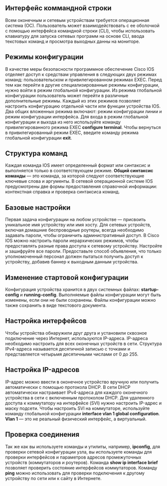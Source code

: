 <!-- verified: agorbachev 03.05.2022 -->

<!-- 2.9.3 -->
## Интерфейс коммандной строки

Всем оконечным и сетевым устройствам требуется операционная система (ОС). Пользователь может взаимодействовать с ее оболочкой с помощью интерфейса командной строки (CLI), чтобы использовать клавиатуру для запуска сетевых программ на основе CLI, ввода текстовых команд и просмотра выходных данны на мониторе.

## Режимы конфигурации

В качестве меры безопасности программное обеспечение Cisco IOS отделяет доступ к средствам управления в следующих двух режимах команд: пользовательском и привилегированном режимах EXEC. Перед тем как перейти в другие специализированные режимы конфигурации, нужно войти в режим глобальной конфигурации. Из режима глобальной конфигурации пользователь может перейти в различные дополнительные режимы. Каждый из этих режимов позволяет настроить конфигурацию отдельной части или функции устройства IOS. Два общих вложенных режима включают: режим конфигурации линии и режим конфигурации интерфейса. Для входа в режим глобальной конфигурации и выхода из него используйте команду привилегированного режима EXEC **configure terminal**. Чтобы вернуться в привилегированный режим EXEC, введите команду режима глобальной конфигурации **exit**.

## Структура команд

Каждая команда IOS имеет определенный формат или синтаксис и выполняется только в соответствующем режиме. **Общий синтаксис команды** — это команда, за которой следуют соответствующие ключевые слова и аргументы. В сетевой операционной системе IOS предусмотрены две формы предоставления справочной информации: контекстная справка и проверка синтаксиса команд.

## Базовые настройки

Первая задача конфигурации на любом устройстве — присвоить уникальное имя устройству или имя хосту. Для сетевых устройств, включая домашние беспроводные роутеры, всегда необходимо задавать пароли, чтобы ограничить административный доступ. В Cisco IOS можно настроить пароли иерархических режимов, чтобы предоставлять разные права доступа к сетевому устройству. Настройте и зашифруйте все пароли. Предоставьте способ объявления, что только уполномоченный персонал должен пытаться получить доступ к устройству, добавив баннер к выходным данным устройства.

## Изменение стартовой конфигурации

Конфигурация устройства хранится в двух системных файлах: **startup-config** и **running-config**. Выполняемые файлы конфигурации могут быть изменены, если они не были сохранены. Файлы конфигурации можно также сохранить в виде текстового документа.

## Настройка интерфейсов

Чтобы устройства обнаружили друг друга и установили сквозное подключение через Интернет, используются IP-адреса. IP-адреса необходимо настроить для всех оконечных устройств в сети. Структура IPv4-адреса называется десятичной записью с точками и представляется четырьмя десятичными числами от 0 до 255.

## Настройка IP-адресов

IP-адрес можно ввести в оконечное устройство вручную или получить автоматически с помощью протокола DHCP. В сети DHCP автоматически настраивает IPv4-адреса для каждого оконечного устройства в сети с включенным протоколом DHCP. Для удаленного доступа к коммутатору на интерфейсе (SVI) нужно настроить IP-адрес и маску подсети. Чтобы настроить SVI на коммутаторе, используйте команду глобальной конфигурации **interface vlan 1 global configuration**. **Vlan 1** — это не реальный физический интерфейс, а виртуальный.

## Проверка соединения

Так же как вы используете команды и утилиты, например, **ipconfig**, для проверки сетевой конфигурации узла, вы используете команды для проверки интерфейсов и параметров адресов промежуточных устройств (коммутаторов и роутеров). Команда **show ip interface brief** позволяет проверить состояние интерфейсов коммутаторов. Команду **ping** можно использовать для проверки подключения к другому устройству по сети или к сайту в Интернете.

<!-- 2.9.4 -->
<!-- quiz -->

